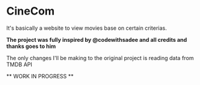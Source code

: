 # CineCom #

It's basically a website to view movies base on certain criterias.

**The project was fully inspired by @codewithsadee and all credits and thanks goes to him**

The only changes I'll be making to the original project is reading data from TMDB API

** WORK IN PROGRESS **